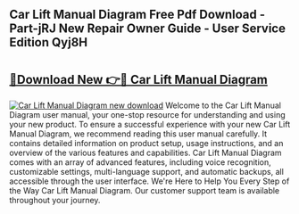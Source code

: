 ## Car Lift Manual Diagram Free Pdf Download - Part-jRJ New Repair Owner Guide - User Service Edition Qyj8H

# <h2><a href="http://bc54779.oget.top/?id=Car+Lift+Manual+Diagram">🔗Download New 👉🔴 Car Lift Manual Diagram</a></h2>

[![Car Lift Manual Diagram new download](https://i.imgur.com/5g1atiW.png)](http://bc54779.oget.top/?id=Car+Lift+Manual+Diagram)
Welcome to the Car Lift Manual Diagram user manual, your one-stop resource for understanding and using your new product. To ensure a successful experience with your new Car Lift Manual Diagram, we recommend reading this user manual carefully. It contains detailed information on product setup, usage instructions, and an overview of the various features and capabilities. Car Lift Manual Diagram comes with an array of advanced features, including voice recognition, customizable settings, multi-language support, and automatic backups, all accessible through the user interface. We're Here to Help You Every Step of the Way Car Lift Manual Diagram. Our customer support team is available throughout your journey.
